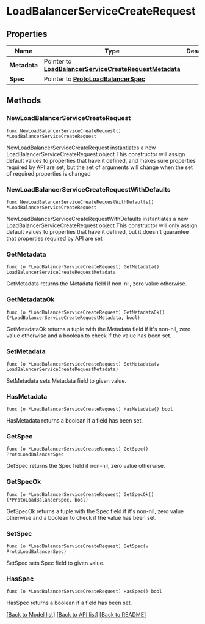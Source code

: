 # LoadBalancerServiceCreateRequest

## Properties

Name | Type | Description | Notes
------------ | ------------- | ------------- | -------------
**Metadata** | Pointer to [**LoadBalancerServiceCreateRequestMetadata**](LoadBalancerServiceCreateRequestMetadata.md) |  | [optional] 
**Spec** | Pointer to [**ProtoLoadBalancerSpec**](ProtoLoadBalancerSpec.md) |  | [optional] 

## Methods

### NewLoadBalancerServiceCreateRequest

`func NewLoadBalancerServiceCreateRequest() *LoadBalancerServiceCreateRequest`

NewLoadBalancerServiceCreateRequest instantiates a new LoadBalancerServiceCreateRequest object
This constructor will assign default values to properties that have it defined,
and makes sure properties required by API are set, but the set of arguments
will change when the set of required properties is changed

### NewLoadBalancerServiceCreateRequestWithDefaults

`func NewLoadBalancerServiceCreateRequestWithDefaults() *LoadBalancerServiceCreateRequest`

NewLoadBalancerServiceCreateRequestWithDefaults instantiates a new LoadBalancerServiceCreateRequest object
This constructor will only assign default values to properties that have it defined,
but it doesn't guarantee that properties required by API are set

### GetMetadata

`func (o *LoadBalancerServiceCreateRequest) GetMetadata() LoadBalancerServiceCreateRequestMetadata`

GetMetadata returns the Metadata field if non-nil, zero value otherwise.

### GetMetadataOk

`func (o *LoadBalancerServiceCreateRequest) GetMetadataOk() (*LoadBalancerServiceCreateRequestMetadata, bool)`

GetMetadataOk returns a tuple with the Metadata field if it's non-nil, zero value otherwise
and a boolean to check if the value has been set.

### SetMetadata

`func (o *LoadBalancerServiceCreateRequest) SetMetadata(v LoadBalancerServiceCreateRequestMetadata)`

SetMetadata sets Metadata field to given value.

### HasMetadata

`func (o *LoadBalancerServiceCreateRequest) HasMetadata() bool`

HasMetadata returns a boolean if a field has been set.

### GetSpec

`func (o *LoadBalancerServiceCreateRequest) GetSpec() ProtoLoadBalancerSpec`

GetSpec returns the Spec field if non-nil, zero value otherwise.

### GetSpecOk

`func (o *LoadBalancerServiceCreateRequest) GetSpecOk() (*ProtoLoadBalancerSpec, bool)`

GetSpecOk returns a tuple with the Spec field if it's non-nil, zero value otherwise
and a boolean to check if the value has been set.

### SetSpec

`func (o *LoadBalancerServiceCreateRequest) SetSpec(v ProtoLoadBalancerSpec)`

SetSpec sets Spec field to given value.

### HasSpec

`func (o *LoadBalancerServiceCreateRequest) HasSpec() bool`

HasSpec returns a boolean if a field has been set.


[[Back to Model list]](../README.md#documentation-for-models) [[Back to API list]](../README.md#documentation-for-api-endpoints) [[Back to README]](../README.md)


